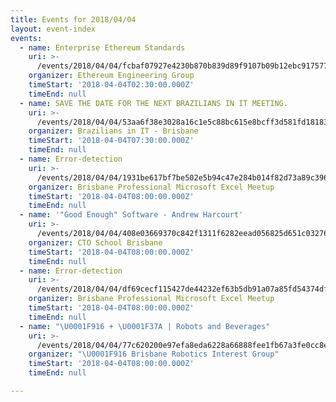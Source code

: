 ```yaml
---
title: Events for 2018/04/04
layout: event-index
events:
  - name: Enterprise Ethereum Standards
    uri: >-
      /events/2018/04/04/fcbaf07927e4230b870b839d89f9107b09b12ebc917577dd67ecd6660cb63020
    organizer: Ethereum Engineering Group
    timeStart: '2018-04-04T02:30:00.000Z'
    timeEnd: null
  - name: SAVE THE DATE FOR THE NEXT BRAZILIANS IN IT MEETING.
    uri: >-
      /events/2018/04/04/53aa6f38e3028a16c1e5c88bc615e8bcff3d581fd18183cc97a3ce7ff4a82a6e
    organizer: Brazilians in IT - Brisbane
    timeStart: '2018-04-04T07:30:00.000Z'
    timeEnd: null
  - name: Error-detection
    uri: >-
      /events/2018/04/04/1931be617bf7be502e5b94c47e284b014f82d73a89c3961ff2ffe8084a493190
    organizer: Brisbane Professional Microsoft Excel Meetup
    timeStart: '2018-04-04T08:00:00.000Z'
    timeEnd: null
  - name: '"Good Enough" Software - Andrew Harcourt'
    uri: >-
      /events/2018/04/04/408e03669370c842f1311f6282eead056825d651c03276d1e3d96247cc7164b1
    organizer: CTO School Brisbane
    timeStart: '2018-04-04T08:00:00.000Z'
    timeEnd: null
  - name: Error-detection
    uri: >-
      /events/2018/04/04/df69cecf115427de44232ef63b5db91a07a85fd54374dfe6b6232f26eb0f5f27
    organizer: Brisbane Professional Microsoft Excel Meetup
    timeStart: '2018-04-04T08:00:00.000Z'
    timeEnd: null
  - name: "\U0001F916 + \U0001F37A | Robots and Beverages"
    uri: >-
      /events/2018/04/04/77c620200e97efa8eda6228a66888fee1fb67a3fe0cc8e38d0c5bc09a32cb59b
    organizer: "\U0001F916 Brisbane Robotics Interest Group"
    timeStart: '2018-04-04T08:00:00.000Z'
    timeEnd: null

---
```

